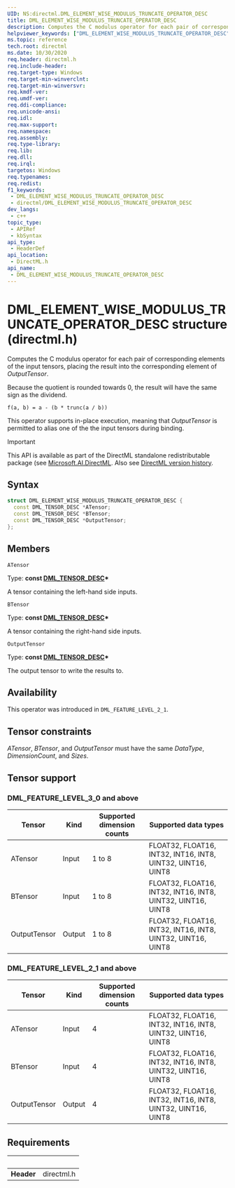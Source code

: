 ```yaml
---
UID: NS:directml.DML_ELEMENT_WISE_MODULUS_TRUNCATE_OPERATOR_DESC
title: DML_ELEMENT_WISE_MODULUS_TRUNCATE_OPERATOR_DESC
description: Computes the C modulus operator for each pair of corresponding elements of the input tensors, placing the result into the corresponding element of *OutputTensor*.
helpviewer_keywords: ["DML_ELEMENT_WISE_MODULUS_TRUNCATE_OPERATOR_DESC","DML_ELEMENT_WISE_MODULUS_TRUNCATE_OPERATOR_DESC structure","direct3d12.dml_element_wise_modulus_truncate_operator_desc","directml/DML_ELEMENT_WISE_MODULUS_TRUNCATE_OPERATOR_DESC"]
ms.topic: reference
tech.root: directml
ms.date: 10/30/2020
req.header: directml.h
req.include-header: 
req.target-type: Windows
req.target-min-winverclnt: 
req.target-min-winversvr: 
req.kmdf-ver: 
req.umdf-ver: 
req.ddi-compliance: 
req.unicode-ansi: 
req.idl: 
req.max-support: 
req.namespace: 
req.assembly: 
req.type-library: 
req.lib: 
req.dll: 
req.irql: 
targetos: Windows
req.typenames: 
req.redist: 
f1_keywords:
 - DML_ELEMENT_WISE_MODULUS_TRUNCATE_OPERATOR_DESC
 - directml/DML_ELEMENT_WISE_MODULUS_TRUNCATE_OPERATOR_DESC
dev_langs:
 - c++
topic_type:
 - APIRef
 - kbSyntax
api_type:
 - HeaderDef
api_location:
 - DirectML.h
api_name:
 - DML_ELEMENT_WISE_MODULUS_TRUNCATE_OPERATOR_DESC
---
```


# DML_ELEMENT_WISE_MODULUS_TRUNCATE_OPERATOR_DESC structure (directml.h)

Computes the C modulus operator for each pair of corresponding elements of the input tensors, placing the result into the corresponding element of *OutputTensor*.

Because the quotient is rounded towards 0, the result will have the same sign as the dividend.

```
f(a, b) = a - (b * trunc(a / b))
```

This operator supports in-place execution, meaning that *OutputTensor* is permitted to alias one of the the input tensors during binding.

> [!IMPORTANT]
> This API is available as part of the DirectML standalone redistributable package (see [Microsoft.AI.DirectML](https://www.nuget.org/packages/Microsoft.AI.DirectML/). Also see [DirectML version history](../dml-version-history.md).

## Syntax
```cpp
struct DML_ELEMENT_WISE_MODULUS_TRUNCATE_OPERATOR_DESC {
  const DML_TENSOR_DESC *ATensor;
  const DML_TENSOR_DESC *BTensor;
  const DML_TENSOR_DESC *OutputTensor;
};
```



## Members

`ATensor`

Type: **const [DML_TENSOR_DESC](/windows/win32/api/directml/ns-directml-dml_tensor_desc)\***

A tensor containing the left-hand side inputs.


`BTensor`

Type: **const [DML_TENSOR_DESC](/windows/win32/api/directml/ns-directml-dml_tensor_desc)\***

A tensor containing the right-hand side inputs.


`OutputTensor`

Type: **const [DML_TENSOR_DESC](/windows/win32/api/directml/ns-directml-dml_tensor_desc)\***

The output tensor to write the results to.

## Availability
This operator was introduced in `DML_FEATURE_LEVEL_2_1`.

## Tensor constraints
*ATensor*, *BTensor*, and *OutputTensor* must have the same *DataType*, *DimensionCount*, and *Sizes*.

## Tensor support
### DML_FEATURE_LEVEL_3_0 and above
| Tensor | Kind | Supported dimension counts | Supported data types |
| ------ | ---- | -------------------------- | -------------------- |
| ATensor | Input | 1 to 8 | FLOAT32, FLOAT16, INT32, INT16, INT8, UINT32, UINT16, UINT8 |
| BTensor | Input | 1 to 8 | FLOAT32, FLOAT16, INT32, INT16, INT8, UINT32, UINT16, UINT8 |
| OutputTensor | Output | 1 to 8 | FLOAT32, FLOAT16, INT32, INT16, INT8, UINT32, UINT16, UINT8 |

### DML_FEATURE_LEVEL_2_1 and above
| Tensor | Kind | Supported dimension counts | Supported data types |
| ------ | ---- | -------------------------- | -------------------- |
| ATensor | Input | 4 | FLOAT32, FLOAT16, INT32, INT16, INT8, UINT32, UINT16, UINT8 |
| BTensor | Input | 4 | FLOAT32, FLOAT16, INT32, INT16, INT8, UINT32, UINT16, UINT8 |
| OutputTensor | Output | 4 | FLOAT32, FLOAT16, INT32, INT16, INT8, UINT32, UINT16, UINT8 |



## Requirements
| &nbsp; | &nbsp; |
| ---- |:---- |
| **Header** | directml.h |